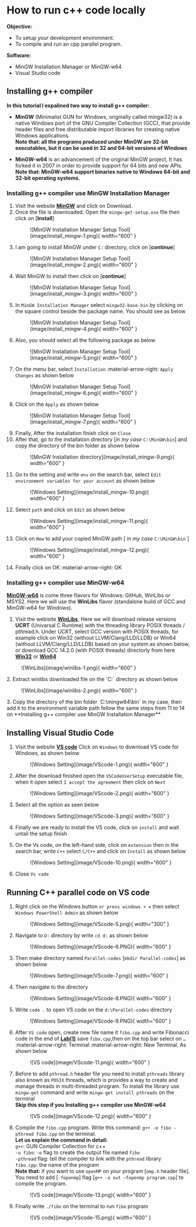 # How to run c++ code locally

  **Objective:** <br>

  *   To setup your development environment.
  *	  To compile and run an cpp parallel program.

  **Software:** <br>

  *   MinGW Installation Manager or MinGW-w64
  *   Visual Studio code


## Installing g++ compiler


**In this tutorial I expalined two way to install g++ compiler:**

*   **MinGW** (Minimalist GUN for Windows, originally called mingw32) is a native Windows port of the GNU Compiler Collection (GCC), that provide header files and free distributable import libraries for creating native Windows applications.<br>
**Note that: all the programs produced under MinGW are 32-bit executables, but it can be used in 32 and 64-bit versions of Windows**

*   **MinGW-w64** is an advancement of the original MinGW project, It has forked it in 2007 in order to provide support for 64 bits and new APIs.<br>
**Note that: MinGW-w64 support binaries native to Windows 64-bit and 32-bit operating systems.**

### Installing g++ compiler use MinGW Installation Manager


1.  Visit the website **[MinGW](https://sourceforge.net/projects/mingw/)** and click on Download.
2.  Once the file is downloaded. Open the `mingw-get-setup.exe` file then click on [**Install**]<br>
    <figure markdown="span">
    ![MinGW Installation Manager Setup Tool](image/install_mingw-1.png){ width="600" }
    </figure>
3.  I am going to install MinGW under `C:` directory, click on [**continue**]<br>
    <figure markdown="span">
    ![MinGW Installation Manager Setup Tool](image/install_mingw-2.png){ width="600" }
    </figure>
4.  Wait MinGW to install then click on [**continue**]<br>
    <figure markdown="span">
    ![MinGW Installation Manager Setup Tool](image/install_mingw-3.png){ width="600" }
    </figure>
5.	In `MinGW Installation Manager` select `mingw32-base-bin` by clicking on the square control beside the package name. You should see as below <br>
    <figure markdown="span">
    ![MinGW Installation Manager Setup Tool](image/install_mingw-4.png){ width="600" }
    </figure>
6.	Also, you should select all the following package as below<br>
    <figure markdown="span">
    ![MinGW Installation Manager Setup Tool](image/install_mingw-5.png){ width="600" }
    </figure>
7.	On the menu bar, select `Installation` :material-arrow-right: `Apply Changes` as shown below<br>
    <figure markdown="span">
    ![MinGW Installation Manager Setup Tool](image/install_mingw-6.png){ width="600" }
    </figure>
8.	Click on the `Apply` as shown below
    <figure markdown="span">
     ![MinGW Installation Manager Setup Tool](image/install_mingw-7.png){ width="600" }
    </figure>
9.	Finally, After the installation finish click on `Close`
10. After that, go to the installation directory [*in my case* `C:\MinGW\bin`] and copy the directory of the bin folder as shown below<br>
    <figure markdown="span">
    ![MinGW Installation directory](image/install_mingw-9.png){ width="600" }
    </figure>
11. Go to the setting and write `env` on the search bar, select `Edit environment variables for your account` as shown below<br>
    <figure markdown="span">
    ![Windows Setting](image/install_mingw-10.png){ width="600" }
    </figure>
12.	Select `path` and click on `Edit` as shown below<br>
    <figure markdown="span">
    ![Windows Setting](image/install_mingw-11.png){ width="600" }
    </figure>
13.	Click on `New` to add your copied MinGW path [ *in my case* `C:\MinGW\bin` ]<br>
    <figure markdown="span">
    ![Windows Setting](image/install_mingw-12.png){ width="600" }
    </figure>
14.	Finally click on OK :material-arrow-right: OK


### Installing g++ compiler use MinGW-w64


**[MinGW-w64](https://www.mingw-w64.org/downloads)** is come three flavors for Windows: GitHub, WinLibs or MSYS2.
Here we will use the **WinLibs** flavor (standalone build of GCC and MinGW-w64 for Windows).


1. Visit the webisite **[WinLibs](https://winlibs.com/)**, Here we will download release versions **UCRT** (Univarsal C Runtime) with the threading library POSIX threads / pthread.h. Under UCRT, select GCC version with POSIX threads, for example click on Win32 (without LLVM/Clang/LLD/LLDB) or Win64 (without LLVM/Clang/LLD/LLDB) based on your system as shown below, or download GCC 14.2.0 (with POSIX threads) directorly from here **[Win32](https://github.com/brechtsanders/winlibs_mingw/releases/download/14.2.0posix-18.1.8-12.0.0-ucrt-r1/winlibs-i686-posix-dwarf-gcc-14.2.0-mingw-w64ucrt-12.0.0-r1.zip)** or **[Win64](https://github.com/brechtsanders/winlibs_mingw/releases/download/14.2.0posix-18.1.8-12.0.0-ucrt-r1/winlibs-x86_64-posix-seh-gcc-14.2.0-mingw-w64ucrt-12.0.0-r1.zip)**
<figure markdown="span">
![WinLibs](image/winlibs-1.png){ width="600" }
</figure>
2. Extract winlibs downloaded file on the `C:` directory as shown below
<figure markdown="span">
![WinLibs](image/winlibs-2.png){ width="600" }
</figure>
3. Copy the directory of the bin folder `C:\mingw64\bin` in my case, then add it to the environment variable path fellow the same steps from 11 to 14 on **Installing g++ compiler use MinGW Installation Manager**

## Installing Visual Studio Code

1. Visit the website **[VS code](https://code.visualstudio.com/Download)** Click on `Windows` to download VS code for Windows, as shown below<br>
    <figure markdown="span">
    ![Windows Setting](image/VScode-1.png){ width="600" }
    </figure>
2. After the download finished open the `VSCodeUserSetup` executable file, when it open select `I accept the agreement` then click on `Next`<br>
    <figure markdown="span">
    ![Windows Setting](image/VScode-2.png){ width="600" }
    </figure>
3.	Select all the option as seen below<br>
    <figure markdown="span">
    ![Windows Setting](image/VScode-3.png){ width="600" }
    </figure>

4.	Finally we are ready to install the VS code, click on `install` and wait untail the setup finish
5.	On the Vs code, on the left-hand side, click on `extension` then in the search bar, write `C++` select `C/C++` and click on `Install` as shown below<br>
    <figure markdown="span">
    ![Windows Setting](image/VScode-10.png){ width="600" }
    </figure>
6.	Close `Vs code`


## Running C++ parallel code on VS code

1.	Right click on the Windows button `or press windows + x` then select `Windows PowerShell Admin` as shown below<br>
    <figure markdown="span">
    ![Windows Setting](image/VScode-5.png){ width="300" }
    </figure>
3.	Navigate to `D:` directory by write `cd d:` as shown below<br>
    <figure markdown="span">
    ![Windows Setting](image/VScode-6.PNG){ width="600" }
    </figure>
4.	Then make directory named `Parallel-codes` [`mkdir Parallel-codes`] as shown below<br>
    <figure markdown="span">
    ![Windows Setting](image/VScode-7.png){ width="600" }
    </figure>
5.	Then navigate to the directory<br>
    <figure markdown="span">  
    ![Windows Setting](image/VScode-8.PNG){ width="600" }
    </figure>
6.	Write `code .` to open VS code on the `d:\Parallel-codes` directory
    <figure markdown="span">  
    ![Windows Setting](image/VScode-9.PNG){ width="600" }
    </figure>
7.	After `VS code` open, create new file name it `fibo.cpp` and write Fibonacci code in the end of **[Lab(1)](https://khalid-elbadawi.github.io/C425/labs/lab01/)** save `fibo.cpp`,then on the top bar select on `…` :material-arrow-right: Terminal :material-arrow-right: New Terminal. As shown below<br>
    <figure markdown="span">  
    ![VS code](image/VScode-11.png){ width="600" }
    </figure>
8. Before to add `pthread.h` header file you need to install `pthreads` library also known as `POSIX` threads, which is provides a way to create and manage threads in multi-threaded program. To install the library use `mingw-get` command and write `mingw-get install pthreads` on the terminal<br>
**Skip this step if you Installing g++ compiler use MinGW-w64**
    <figure markdown="span">  
    ![VS code](image/VScode-12.png){ width="600" }
    </figure>
9. Compile the `fibo.cpp` program. Write this command: `g++ -o fibo -pthread fibo.cpp` on the terminal.<br>
**Let us explain the command in detail:**<br>
  `g++`: GUN Compiler Collection for c++<br>
  `-o fibo`: `-o` flag to create the output file named `fibo`<br>
  `-pthread` flag: tell the compiler to link with the `pthread` library<br>
  `fibo.cpp`: the name of the program<br>
  **Note that:** if you want to use `openMP` on your program [`omp.h` header file]. You need to add [`-fopenmp`] flag [`g++ -o out –fopenmp program.cpp`] to compile the program.
    <figure markdown="span">  
    ![VS code](image/VScode-13.png){ width="600" }
    </figure>
10.	Finally write `./fibo` on the terminal to run `fibo` program<br>
    <figure markdown="span">  
    ![VS code](image/VScode-15.png){ width="600" }
    </figure>